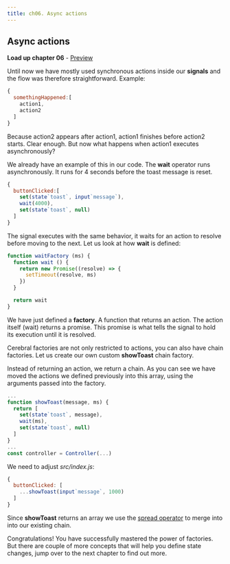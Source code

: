 ```yaml
---
title: ch06. Async actions
---
```


## Async actions

**Load up chapter 06** - [Preview](06)

Until now we have mostly used synchronous actions inside our **signals** and the flow was therefore straightforward. Example:

```js
{
  somethingHappened:[
    action1,
    action2
  ]
}
```
Because action2 appears after action1, action1 finishes before action2 starts. Clear enough. But now what happens when action1 executes asynchronously?

We already have an example of this in our code. The **wait** operator runs asynchronously. It runs for 4 seconds before the toast message is reset.

```js
{
  buttonClicked:[
    set(state`toast`, input`message`),
    wait(4000),
    set(state`toast`, null)
  ]
}
```

The signal executes with the same behavior, it waits for an action to resolve before moving to the next. Let us look at how **wait** is defined:

```js
function waitFactory (ms) {
  function wait () {
    return new Promise((resolve) => {
      setTimeout(resolve, ms)
    })
  }

  return wait
}
```

We have just defined a **factory**. A function that returns an action. The action itself (wait) returns a promise. This promise is what tells the signal to hold its execution until it is resolved.

Cerebral factories are not only restricted to actions, you can also have chain factories. Let us create our own custom **showToast** chain factory.

Instead of returning an action, we return a chain. As you can see we have moved the actions we defined previously into this array, using the arguments passed into the factory.

```js
...
function showToast(message, ms) {
  return [
    set(state`toast`, message),
    wait(ms),
    set(state`toast`, null)
  ]
}
...
const controller = Controller(...)
```

We need to adjust *src/index.js*:
```js
{
  buttonClicked: [
    ...showToast(input`message`, 1000)
  ]
}
```

Since **showToast** returns an array we use the [spread operator](https://developer.mozilla.org/en-US/docs/Web/JavaScript/Reference/Operators/Spread_operator) to merge into into our existing chain.

Congratulations! You have successfully mastered the power of factories. But there are couple of more concepts that will help you define state changes, jump over to the next chapter to find out more.
